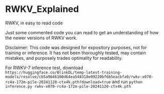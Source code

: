 # RWKV_Explained
RWKV, in easy to read code

Just some commented code you can read to get an understanding of how the newer versions of RWKV work.

Disclaimer: This code was designed for expository purposes, not for training or inference. It has not been thoroughly tested, may contain mistakes, and purposely trades optimality for readability.

For RWKV-7 inference test, download `https://huggingface.co/BlinkDL/temp-latest-training-models/resolve/cb5a9646100d64ea548318e99220bf6b5eacbfa9/rwkv-x070-rc4a-172m-pile-20241120-ctx4k.pth?download=true` and run `python inference.py rwkv-x070-rc4a-172m-pile-20241120-ctx4k.pth`
